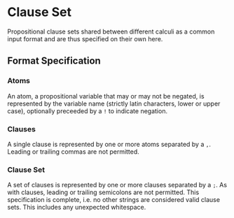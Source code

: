 # Clause Set

Propositional clause sets shared between different calculi as a common input format and are thus specified on their own here.

## Format Specification

### Atoms

An atom, a propositional variable that may or may not be negated, is represented by the variable name (strictly latin characters, lower or upper case), optionally preceeded by a `!` to indicate negation.

### Clauses

A single clause is represented by one or more atoms separated by a `,`. Leading or trailing commas are not permitted.

### Clause Set

A set of clauses is represented by one or more clauses separated by a `;`. As with clauses, leading or trailing semicolons are not permitted. This specification is complete, i.e. no other strings are considered valid clause sets. This includes any unexpected whitespace.